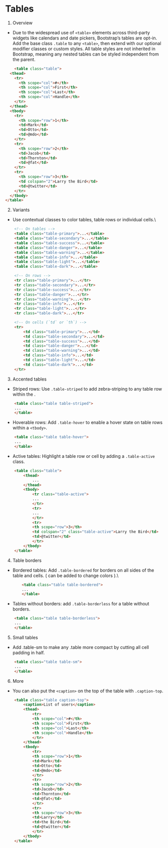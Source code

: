 # Tables

1. Overview
- Due to the widespread use of `<table>` elements across third-party widgets like calendars and date pickers, Bootstrap’s tables are opt-in. Add the base class `.table` to any `<table>`, then extend with our optional modifier classes or custom styles. All table styles are not inherited in Bootstrap, meaning any nested tables can be styled independent from the parent.
```html
    <table class="table">
  <thead>
    <tr>
      <th scope="col">#</th>
      <th scope="col">First</th>
      <th scope="col">Last</th>
      <th scope="col">Handle</th>
    </tr>
  </thead>
  <tbody>
    <tr>
      <th scope="row">1</th>
      <td>Mark</td>
      <td>Otto</td>
      <td>@mdo</td>
    </tr>
    <tr>
      <th scope="row">2</th>
      <td>Jacob</td>
      <td>Thornton</td>
      <td>@fat</td>
    </tr>
    <tr>
      <th scope="row">3</th>
      <td colspan="2">Larry the Bird</td>
      <td>@twitter</td>
    </tr>
  </tbody>
</table>
```

2. Variants
-  Use contextual classes to color tables, table rows or individual cells.\
```html
    <!-- On tables -->
    <table class="table-primary">...</table>
    <table class="table-secondary">...</table>
    <table class="table-success">...</table>
    <table class="table-danger">...</table>
    <table class="table-warning">...</table>
    <table class="table-info">...</table>
    <table class="table-light">...</table>
    <table class="table-dark">...</table>

    <!-- On rows -->
    <tr class="table-primary">...</tr>
    <tr class="table-secondary">...</tr>
    <tr class="table-success">...</tr>
    <tr class="table-danger">...</tr>
    <tr class="table-warning">...</tr>
    <tr class="table-info">...</tr>
    <tr class="table-light">...</tr>
    <tr class="table-dark">...</tr>

    <!-- On cells (`td` or `th`) -->
    <tr>
        <td class="table-primary">...</td>
        <td class="table-secondary">...</td>
        <td class="table-success">...</td>
        <td class="table-danger">...</td>
        <td class="table-warning">...</td>
        <td class="table-info">...</td>
        <td class="table-light">...</td>
        <td class="table-dark">...</td>
    </tr>
```

3. Accented tables
- Striped rows: Use `.table-striped` to add zebra-striping to any table row within the <tbody>.
```html 
    <table class="table table-striped">
    ...
    </table>
```

- Hoverable rows: Add `.table-hover` to enable a hover state on table rows within a `<tbody>`.
```html
    <table class="table table-hover">
    ...
    </table>
```

- Active tables: Highlight a table row or cell by adding a `.table-active` class.
```html
    <table class="table">
        <thead>
            ...
        </thead>
        <tbody>
            <tr class="table-active">
            ...
            </tr>
            <tr>
            ...
            </tr>
            <tr>
            <th scope="row">3</th>
            <td colspan="2" class="table-active">Larry the Bird</td>
            <td>@twitter</td>
            </tr>
        </tbody>
    </table>
```

4. Table borders
- Bordered tables: Add `.table-bordered` for borders on all sides of the table and cells. ( can be added to change colors ).\
    ```html
        <table class="table table-bordered">
        ...
        </table>    
    ```

- Tables without borders: add `.table-borderless` for a table without borders.
```html
    <table class="table table-borderless">
    ...
    </table>
```

5. Small tables
- Add .table-sm to make any .table more compact by cutting all cell padding in half.
```html
    <table class="table table-sm">
    ...
    </table>
```

6. More
- You can also put the `<caption>` on the top of the table with `.caption-top`.
```html
    <table class="table caption-top">
        <caption>List of users</caption>
        <thead>
            <tr>
            <th scope="col">#</th>
            <th scope="col">First</th>
            <th scope="col">Last</th>
            <th scope="col">Handle</th>
            </tr>
        </thead>
        <tbody>
            <tr>
            <th scope="row">1</th>
            <td>Mark</td>
            <td>Otto</td>
            <td>@mdo</td>
            </tr>
            <tr>
            <th scope="row">2</th>
            <td>Jacob</td>
            <td>Thornton</td>
            <td>@fat</td>
            </tr>
            <tr>
            <th scope="row">3</th>
            <td>Larry</td>
            <td>the Bird</td>
            <td>@twitter</td>
            </tr>
        </tbody>
    </table>
```


